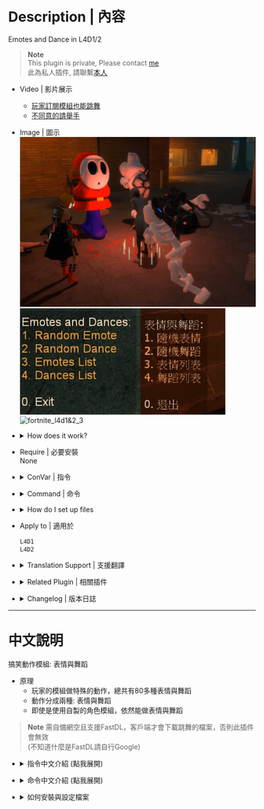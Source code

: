 # Description | 內容
Emotes and Dance in L4D1/2

> __Note__ <br/>
This plugin is private, Please contact [me](https://github.com/fbef0102/Game-Private_Plugin#私人插件列表-private-plugins-list)<br/>
此為私人插件, 請聯繫[本人](https://github.com/fbef0102/Game-Private_Plugin#私人插件列表-private-plugins-list)

* Video | 影片展示
    * [玩家訂閱模組也能跳舞](https://youtu.be/a3rbE3WV90g)
    * [不同意的請舉手](https://youtu.be/a3rbE3WV90g)

* Image | 圖示
	<br/>![fortnite_l4d1&2_1](image/fortnite_l4d1&2_1.jpg)
	<br/>![fortnite_l4d1&2_2](image/fortnite_l4d1&2_2.jpg)
	<br/>![fortnite_l4d1&2_3](image/fortnite_l4d1&2_3.gif)

* <details><summary>How does it work?</summary>

	* Type ```!dance -> Enjoy```, everyone can see you dance
	* You must prepare fastdl, otherwise players can not dance (If you don't know what "FastDL" is, please google it)
</details>

* Require | 必要安裝
<br/>None

* <details><summary>ConVar | 指令</summary>

    * cfg/sourcemod/fortnite_l4d1&2.cfg
		```php
		// Enable/Disable sounds for emotes.
		sm_dances_sounds "1"

		// Cooldown for emotes in seconds. -1 or 0 = no cooldown.
		sm_dances_cooldown "3.0"

		// Sound volume for the emotes.
		sm_dances_soundvolume "1.0"

		// admin flag for emotes (empty for all players)
		sm_dances_admin_flag_menu ""

		// admin flag for dances (empty for all players)
		sm_dances_admin_flag_menu ""

		// Hide weapons when dancing
		sm_dances_hide_weapons "1"

		// Hide enemy players when dancing
		sm_dances_hide_enemies "0"

		// Teleport back to the exact position when he started to dance. (Some maps need this for teleport triggers)
		sm_dances_teleportonend "0"

		// Sets the playback speed of the animation. default (1.0)
		sm_dances_speed "0.80"

		// Player [1=Dance, 2=Emotes, 3=Random] when someone uses kit to heal him. (0=off)
		sm_dances_heal_dance "3"
		```
</details>

* <details><summary>Command | 命令</summary>
    
	* **Open Dance&Emote Menu**
		```php
		sm_dances
		sm_dance
		```

	* **Adm forces someone to dance, check source code to see Emote ID (Adm required: ADMFLAG_GENERIC)**
		```php
		sm_setdances <#userid|name> [Emote ID]
		sm_setdance <#userid|name> [Emote ID]
		```
</details>

* <details><summary>How do I set up files</summary>

	1. Preparation
		* Download all files(addons, materials, models, and sound).
		* Put them in your game server
    		* If L4D1, ```Left 4 Dead Dedicated Server\left4dead```
    		* If L4D2, ```Left 4 Dead 2 Dedicated Server\left4dead2```
		* Prepare your content-server for FastDL, if you don't know what "FastDL" is, please google it

	2. Setup server to work with downloadable content
		* ConVars in your cfg/server.cfg should be:
			* If you are L4D1
			```php
			sm_cvar sv_allowdownload "1"
			sm_cvar sv_downloadurl "http://your-content-server.com/game/left4dead/"
			```
			* If you are L4D2
			```php
			sm_cvar sv_allowdownload "1"
			sm_cvar sv_downloadurl "http://your-content-server.com/game/left4dead2"	
			```

	3. Uploading files to server.
		* Upload "models" and "sound" folder to content-server
			* If you are L4D1, ```your-content-server.com/game/left4dead/models/``` and ```your-content-server.com/game/left4dead/sound/```
			* If you are L4D2, ```your-content-server.com/game/left4dead2/models/``` and ```your-content-server.com/game/left4dead2/sound/```
		* Upload "models" and "sound" folder to game server.
    		* If you are L4D1, ```Left 4 Dead Dedicated Server\left4dead```
    		* If you are L4D2, ```Left 4 Dead 2 Dedicated Server\left4dead2```
		* Upload "models" and "sound" folder to your client's game folder (for test).
    		* If you are L4D1, ```left 4 dead\left4dead\models\``` and ```left 4 dead\left4dead\sound\```
    		* If you are L4D2, ```Left 4 Dead 2\left4dead2\models\``` and ```Left 4 Dead 2\left4dead2\sound\```

	4. Start the server and test
		* Join survivor and type !dance.
</details>

* Apply to | 適用於
	```
	L4D1
	L4D2
	```

* <details><summary>Translation Support | 支援翻譯</summary>

	```
	English
	繁體中文
	简体中文
	Spanish
	Turkish
	```
</details>

* <details><summary>Related Plugin | 相關插件</summary>

	1. [l4d_MusicMapStart](https://github.com/fbef0102/L4D1_2-Plugins/tree/master/l4d_MusicMapStart):Download and play custom music in game
		> 回合開始播放音樂，使用!music點歌系統，可播放自製的音樂
	2. [map-decals](https://github.com/fbef0102/L4D1_2-Plugins/tree/master/map-decals): Allows admins to place any decals into the map that are defined in the the config and save them permanently for each map
		> 允許管理員將任何塗鴉放置在配置中定義的地圖中，並為每個地圖永久保存它們
</details>

* <details><summary>Changelog | 版本日誌</summary>

    * v1.5.3 (2023-12-24)
		* Fixed crash in some custom maps

    * v1.5.2 (2023-11-10)
		* Fixed crash when other plugins trying to call "CreateFakeClient"

    * v1.5.1 (2023-10-20)
	    * Ghost infected can not dance

    * v1.5.0 (2022-11-14)
	    * Player dances when someone uses kit to heal him
	    * fix translation error
	    * fix file error
		* Compatibility support for SourceMod 1.11. Fixed various warnings.
		* Combine L4D1 and L4D2 required files
		* Add convar to disable dance dounce and stop downloading sound files

    * v1.4.3
	    * [Original plugin by Kodua, Franc1sco franug, TheBO$$, Foxhound](https://forums.alliedmods.net/showpost.php?p=2712458&postcount=163)
</details>

- - - -
# 中文說明
搞笑動作模組: 表情與舞蹈

* 原理
    * 玩家的模組做特殊的動作，總共有80多種表情與舞蹈
	* 動作分成兩種: 表情與舞蹈
	* 即使是使用自製的角色模組，依然能做表情與舞蹈

> __Note__ 需自備網空且支援FastDL，客戶端才會下載跳舞的檔案，否則此插件會無效 
> <br/>(不知道什麼是FastDL請自行Google)

* <details><summary>指令中文介紹 (點我展開)</summary>

    * cfg/sourcemod/fortnite_l4d1&2.cfg
		```php
		// 0=關閉跳舞音樂, 1=啟動跳舞音樂
		sm_dances_sounds "1"

		// 再次跳舞的CD時間, -1或0 = 無CD.
		sm_dances_cooldown "3.0"

		// 跳舞音樂的音量 (1.0是最大了)
		sm_dances_soundvolume "1.0"

		// 擁有這些權限的玩家，才可以使用表情 (留白 = 任何人都能, -1: 無人)
		sm_dances_admin_flag_menu ""

		// 擁有這些權限的玩家，才可以使用跳舞 (留白 = 任何人都能, -1: 無人)
		sm_dances_admin_flag_menu ""

		// 為1時，跳舞時隱藏武器
		sm_dances_hide_weapons "1"

		//為1時，跳舞時隱藏敵人
		sm_dances_hide_enemies "0"

		// 為1時，跳舞完畢後回到原始的位置
		sm_dances_teleportonend "0"

		// 跳舞速度 (最大: 1.0)
		sm_dances_speed "0.80"

		// 玩家被治療時，開始跳舞 [1=跳舞, 2=做表情, 3=隨機] (0=關閉這項功能)
		sm_dances_heal_dance "3"
		```
</details>

* <details><summary>命令中文介紹 (點我展開)</summary>
    
	* **打開跳舞菜單**
		```php
		sm_dances
		sm_dance
		```

	* **管理員指定玩家強制跳舞 (權限: ADMFLAG_GENERIC)**
		```php
		sm_setdances <#userid|name> [Emote ID]
		sm_setdance <#userid|name> [Emote ID]
		```
</details>

* <details><summary>如何安裝與設定檔案</summary>

	1. 準備清單
		* 下載所有文件（插件和模組檔案與音樂）。
		* 將它們放入遊戲伺服器資料夾中
    		* 如果你是 L4D1，```Left 4 Dead Dedicated Server\left4dead```
    		* 如果你是 L4D2，```Left 4 Dead 2 Dedicated Server\left4dead2```
		* 準備你的網空並可以支援FastDL, 不知道什麼是FastDL請自行Google
		
	2. 設置伺服器以處理可下載的內容
		* 寫入以下內容到cfg/server.cfg
			* 如果你是 L4D1
			```php
			sm_cvar sv_allowdownload "1"
			sm_cvar sv_downloadurl "http://your-content-server.com/game/left4dead/"
			```
			* 如果你是 L4D2
			```php
			sm_cvar sv_allowdownload "1"
			sm_cvar sv_downloadurl "http://your-content-server.com/game/left4dead2"	
			```
		
	3. 上傳文件到伺服器。
		* 將"models" 和 "sound"資料夾上傳到網空伺服器
			* 如果你是 L4D1，```your-content-server.com/game/left4dead/models/``` 和 ```your-content-server.com/game/left4dead/sound/```
			* 如果你是 L4D2，```your-content-server.com/game/left4dead2/models/``` 和 ```your-content-server.com/game/left4dead2/sound/```
		* 將"models" 和 "sound"資料夾複製到您的遊戲伺服器資料夾上。
    		* 如果你是 L4D1，```Left 4 Dead Dedicated Server\left4dead\models\``` 和 ```Left 4 Dead Dedicated Server\left4dead\sound\```
    		* 如果你是 L4D2，```Left 4 Dead 2 Dedicated Server\left4dead2\models\``` 和 ```Left 4 Dead 2 Dedicated Server\left4dead\sound\```
		* 將"models" 和 "sound"資料夾上傳到您的遊戲資料夾（用於測試）。
    		* 如果你是 L4D1，```left 4 dead\left4dead\models\``` 和 ```left 4 dead\left4dead\sound\```
    		* 如果你是 L4D2，```Left 4 Dead 2\left4dead2\models\``` 和 ```Left 4 Dead 2\left4dead2\sound\```
		
	4. 啟動伺服器並測試
		* 加入倖存者並輸入!dance，測試跳舞是否有動作
</details>
